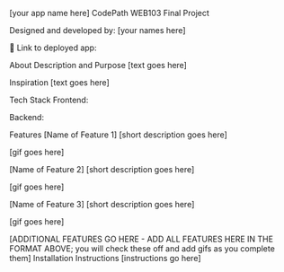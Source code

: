 [your app name here]
CodePath WEB103 Final Project

Designed and developed by: [your names here]

🔗 Link to deployed app:

About
Description and Purpose
[text goes here]

Inspiration
[text goes here]

Tech Stack
Frontend:

Backend:

Features
[Name of Feature 1]
[short description goes here]

[gif goes here]

[Name of Feature 2]
[short description goes here]

[gif goes here]

[Name of Feature 3]
[short description goes here]

[gif goes here]

[ADDITIONAL FEATURES GO HERE - ADD ALL FEATURES HERE IN THE FORMAT ABOVE; you will check these off and add gifs as you complete them]
Installation Instructions
[instructions go here]